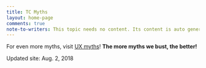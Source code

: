 ```yaml
---
title: TC Myths
layout: home-page
comments: true
note-to-writers: This topic needs no content. Its content is auto generated when the site is built. Any content in this topic will be rendered after the auto-generated lists.
---
```


For even more myths, visit [UX myths](http://uxmyths.com/)! **The more myths we bust, the better!**

Updated site: Aug. 2, 2018
